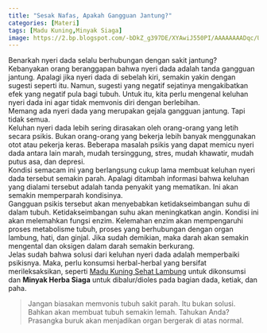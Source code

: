 ```yaml
---
title: "Sesak Nafas, Apakah Gangguan Jantung?"
categories: [Materi]
tags: [Madu Kuning,Minyak Siaga]
image: https://2.bp.blogspot.com/-bDkZ_g397DE/XYAwiJ550PI/AAAAAAAADqc/U4B_iTy8Ctkg0AN5SEWA2Yscyl9W463BQCKgBGAsYHg/s1600/201909-mho-serangan-jantung.png
---
```


<div class="paraph">Benarkah nyeri dada selalu berhubungan dengan sakit jantung? Kebanyakan orang beranggapan bahwa nyeri dada adalah tanda gangguan jantung. Apalagi jika nyeri dada di sebelah kiri, semakin yakin dengan sugesti seperti itu. Namun, sugesti yang negatif sejatinya mengakibatkan efek yang negatif pula bagi tubuh. Untuk itu, kita perlu mengenal keluhan nyeri dada ini agar tidak memvonis diri dengan berlebihan.</div>

<div class="paraph">Memang ada nyeri dada yang merupakan gejala gangguan jantung. Tapi tidak semua.</div>

<div class="paraph">Keluhan nyeri dada lebih sering dirasakan oleh orang-orang yang letih secara psikis. Bukan orang-orang yang bekerja lebih banyak menggunakan otot atau pekerja keras. Beberapa masalah psikis yang dapat memicu nyeri dada antara lain marah, mudah tersinggung, stres, mudah khawatir, mudah putus asa, dan depresi.</div>

<div class="paraph">Kondisi semacam ini yang berlangsung cukup lama membuat keluhan nyeri dada tersebut semakin parah. Apalagi ditambah informasi bahwa keluhan yang dialami tersebut adalah tanda penyakit yang mematikan. Ini akan semakin memperparah kondisinya.</div>

<div class="paraph">Gangguan psikis tersebut akan menyebabkan ketidakseimbangan suhu di dalam tubuh. Ketidakseimbangan suhu akan meningkatkan angin. Kondisi ini akan melemahkan fungsi enzim. Kelemahan enzim akan mempengaruhi proses metabolisme tubuh, proses yang berhubungan dengan organ lambung, hati, dan ginjal. Jika sudah demikian, maka darah akan semakin mengental dan oksigen dalam darah semakin berkurang.</div>

<div class="paraph">Jelas sudah bahwa solusi dari keluhan nyeri dada adalah memperbaiki psikisnya. Maka, perlu konsumsi herbal-herbal yang bersifat merileksaksikan, seperti <a  class="mhoapp orange" href="{{ site.baseurl }}/posts/madu-kuning-sehat-lambung-wk6" title="Madu Kuning Sehat Lambung">Madu Kuning Sehat Lambung</a> untuk dikonsumsi dan <b>Minyak Herba Siaga</b> untuk dibalur/dioles pada bagian dada, ketiak, dan paha.</div>

<blockquote>Jangan biasakan memvonis tubuh sakit parah. Itu bukan solusi. Bahkan akan membuat tubuh semakin lemah. Tahukan Anda? Prasangka buruk akan menjadikan organ bergerak di atas normal.</blockquote>